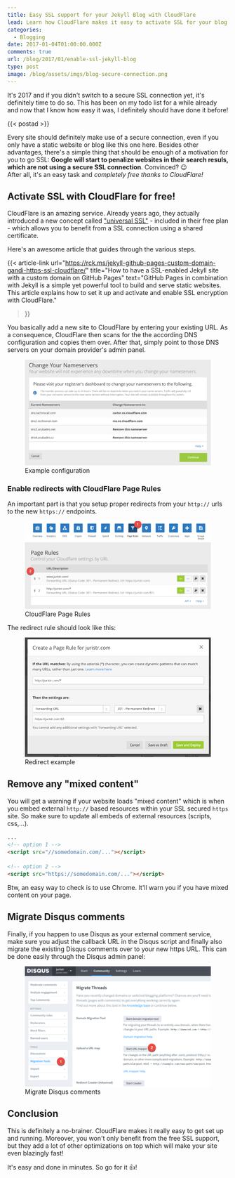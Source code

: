 ```yaml
---
title: Easy SSL support for your Jekyll Blog with CloudFlare
lead: Learn how CloudFlare makes it easy to activate SSL for your blog
categories:
  - Blogging
date: 2017-01-04T01:00:00.000Z
comments: true
url: /blog/2017/01/enable-ssl-jekyll-blog
type: post
image: /blog/assets/imgs/blog-secure-connection.png
---
```


<div class="article-intro">
  It's 2017 and if you didn't switch to a secure SSL connection yet, it's definitely time to do so. This has been on my todo list for a while already and now that I know how easy it was, I definitely should have done it before!
</div>

{{< postad >}}

Every site should definitely make use of a secure connection, even if you only have a static website or blog like this one here. Besides other advantages, there's a simple thing that should be enough of a motivation for you to go SSL: **Google will start to penalize websites in their search resuls, which are not using a secure SSL connection**. Convinced? :wink:  
After all, it's an easy task and _completely free thanks to CloudFlare!_

## Activate SSL with CloudFlare for free!

CloudFlare is an amazing service. Already years ago, they actually introduced a new concept called ["universal SSL"](https://blog.cloudflare.com/introducing-universal-ssl/) - included in their free plan - which allows you to benefit from a SSL connection using a shared certificate.

Here's an awesome article that guides through the various steps.

{{< article-link
	url="https://rck.ms/jekyll-github-pages-custom-domain-gandi-https-ssl-cloudflare/"
	title="How to have a SSL-enabled Jekyll site with a custom domain on GitHub Pages"
	text="GitHub Pages in combination with Jekyll is a simple yet powerful tool to build and serve static websites. This article explains how to set it up and activate and enable SSL encryption with CloudFlare."
>}}

You basically add a new site to CloudFlare by entering your existing URL. As a consequence, CloudFlare then scans for the the according DNS configuration and copies them over. After that, simply point to those DNS servers on your domain provider's admin panel.

<figure class="image--medium">
    <a href="/blog/assets/imgs/cloudflaredns.png" class="image--zoom">
        <img src="/blog/assets/imgs/cloudflaredns.png">
    </a>
    <figcaption>Example configuration</figcaption>
</figure>

### Enable redirects with CloudFlare Page Rules

An important part is that you setup proper redirects from your `http://` urls to the new `https://` endpoints.

<figure class="image--medium">
    <a href="/blog/assets/imgs/cloudflare-redirects.png" class="image--zoom">
        <img src="/blog/assets/imgs/cloudflare-redirects.png">
    </a>
    <figcaption>CloudFlare Page Rules</figcaption>
</figure>

The redirect rule should look like this:

<figure class="image--medium">
    <a href="/blog/assets/imgs/cloudflare-redirects-example.png" class="image--zoom">
        <img src="/blog/assets/imgs/cloudflare-redirects-example.png">
    </a>
    <figcaption>Redirect example</figcaption>
</figure>


## Remove any "mixed content"

You will get a warning if your website loads "mixed content" which is when you embed external `http://` based resources within your SSL secured `https` site. So make sure to update all embeds of external resources (scripts, css,...).

```html
...
<!-- option 1 -->
<script src="//somedomain.com/..."></script>

<!-- option 2 -->
<script src="https://somedomain.com/..."></script>
```

Btw, an easy way to check is to use Chrome. It'll warn you if you have mixed content on your page.

## Migrate Disqus comments

Finally, if you happen to use Disqus as your external comment service, make sure you adjust the callback URL in the Disqus script and finally also migrate the existing Disqus comments over to your new https URL. This can be done easily through the Disqus admin panel:

<figure class="image--medium">
    <a href="/blog/assets/imgs/disqus-comment-migration.png" class="image--zoom">
        <img src="/blog/assets/imgs/disqus-comment-migration.png">
    </a>
    <figcaption>Migrate Disqus comments</figcaption>
</figure>

## Conclusion

This is definitely a no-brainer. CloudFlare makes it really easy to get set up and running. Moreover, you won't only benefit from the free SSL support, but they add a lot of other optimizations on top which will make your site even blazingly fast! 

It's easy and done in minutes. So go for it :+1:!
